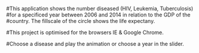 
#This application shows the number diseased (HIV, Leukemia, Tuberculosis)
#for a specificed year between 2006 and 2014 in relation to the GDP of the
#country. The fillscale of the circle shows the life expectany.

#This project is optimised for the browsers IE & Google Chrome.

#Choose a disease and play the animation or choose a year in the slider.
